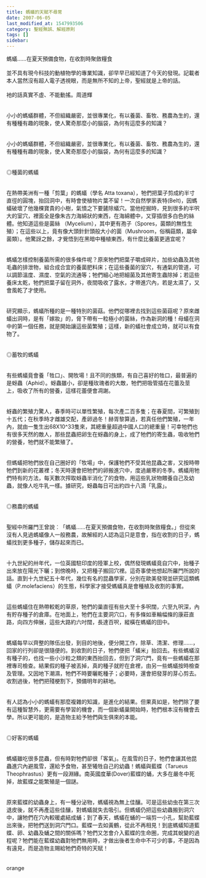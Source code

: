 ```yaml
---
title: 螞蟻的天賦不尋常
date: 2007-06-05
last_modified_at: 1547993506
category: 聖經無誤、解經原則
tags: []
sidebar: 
---
```


<p>螞蟻……在夏天預備食物，在收割時聚斂糧食<br/><br/>並不具有現今科技的動植物學的專業知識，卻早早已經知道了今天的發現。記載者本人當然沒有超人電子透視眼，而是無所不知的上帝，聖經就是上帝的話。<br/><br/>衪的話真實不虛、不能動搖。<!--more-->周道輝<br/><br/><br/>小小的螞蟻群體，不但組織嚴密，並很專業化，有以養菌、畜牧、務農為生的，還有種種有趣的現象，使人驚奇那麼小的腦袋，為何有這麼多的知識？<br/><br/><br/>小小的螞蟻群體，不但組織嚴密，並很專業化，有以養菌、畜牧、務農為生的，還有種種有趣的現象，使人驚奇那麼小的腦袋，為何有這麼多的知識？<br/><br/><br/>◎種菌的螞蟻<br/><br/><br/>在熱帶美洲有一種「剪葉」的螞蟻（學名 Atta toxana），牠們把葉子剪成約半寸直徑的圓塊，抬回洞中，有時會使植物片葉不留！一次自然學家表特(Belt)，因螞蟻破壞了他幾棵寶貴的小樹，氣憤之下要鏟除蟻穴。當他挖掘時，見到很多約半呎大的室穴，裡面全是像朱古力海綿狀的東西，在海綿體中，又穿插很多白色的絲體。他知道這些是菌絲 （Mycelium），其中更有孢子（Spores，菌類的無性生殖）；在這些以上，竟有像大頭針針頭般大小的菌（Mushroom，俗稱菇類，屬傘菌類）。他驚訝之餘，才覺悟到在黑暗中種植東西，有什麼比養菌更適宜呢？<br/><br/><br/>螞蟻怎樣控制養菌所需的很多條件呢？原來牠們把葉子嚼成碎片，加些幼蟲及其他毛蟲的排泄物，組合成合宜的養菌肥料床；在這些養菌的室穴，有通氣的管道，可以調節溫度、濕度、空氣的流通等；牠們細心地把細菌及其他寄生蟲除掉；若這些養床太乾，牠們把葉子留在洞外，夜間吸收了露水，才帶進穴內，若是太濕了，又會風乾了才使用。<br/><br/><br/>研究顯示，螞蟻所種的是一種特別的菌菇。他們從哪裡去找到這些菌菇呢？原來雌蟻出洞時，是有「嫁妝」的，脅下帶有一粒極小的菌絲，作為新洞的種！母蟻在洞中的第一個任務，就是開始讓這些菌繁殖；這樣，新的蟻社會成立時，就可以有食物了。<br/><br/><br/>◎蓄牧的螞蟻<br/><br/><br/>有些螞蟻竟會養「牲口」、開牧場！且不同的族類，有自己喜好的牲口，最普遍的是蚜蟲（Aphid）。蚜蟲雖小，卻是種玫瑰者的大敵，牠們把吸管插在花蕾及莖上，吸收了所有的營養，這樣花蕾便會凋謝。<br/><br/><br/>蚜蟲的繁殖力驚人，春季時可以單性繁殖，每次產二百多隻；在春夏間，可繁殖到十五代；在秋季時才雌雄交配，產卵過冬！赫胥黎算過，若真任他們繁殖，一年內，就由一隻生出68X10^33隻來，其總重量超過中國人口的總重量！可幸牠們也有很多天然的敵人，那些昆蟲把卵生在蚜蟲的身上，成了牠們的寄生蟲，吸收牠們的營養，牠們就不能繁殖了。<br/><br/><br/>但螞蟻把牠們放在自己圈好的「牧場」中，保護牠們不受其他昆蟲之害，又按時帶牠們到新的花叢裡；冬天時還會把牠們的卵搬進穴中，度過嚴寒的冬季。螞蟻用牠們特有的方法，每天數次搾取蚜蟲半消化了的食物，用這些乳狀物餵養自己及幼蟲，就像人吃牛乳一樣。據研究，蚜蟲每日可出約四十八滴「乳露」。<br/><br/><br/>◎務農的螞蟻<br/><br/><br/>聖經中所羅門王曾說︰「螞蟻……在夏天預備食物，在收割時聚斂糧食。」但從來沒有人見過螞蟻像人一般務農，故解經的人認為這只是意會，指在收割的日子，螞蟻找到更多種子，儲存起來而已。<br/><br/><br/>十九世紀的卅年代，一位英國駐印度的陸軍上校，偶然發現螞蟻竟自穴中，抬種子出來放在陽光下曬；到傍晚時，又把種子搬回穴裡。這奇事使他想起所羅門所說的話。直到十九世紀五十年代，幾位有名的昆蟲學家，分別在歐美發現並研究這類螞蟻（P.molefaciens）的生態，科學家才接受螞蟻真是會種植及收割的事實。<br/><br/><br/>這些螞蟻住在熱帶較乾的草原，牠們的巢直徑有些大至十多呎闊，六至九呎深，內有貯存種子的倉庫。在地面上，牠們在主要洞穴口，有多條如車輪幅條的康莊直路，向四方伸展，這些大路約六吋闊，長達百呎，縱橫在螞蟻的田中。<br/><br/><br/>螞蟻每早以齊整的隊伍出發，到目的地後，便分開工作，除草、清潔、修理……，回家的行列卻是很隨便的。到收割的日子，牠們便把「蟻米」抬回去。有些螞蟻沒有種子的，也找一些小沙粒之類的東西抬回去，但到了洞穴門，竟有一些螞蟻在那裡專司檢查。結果假的種子被丟掉，真的種子就貯在倉裡，由另一些螞蟻按時檢查及管理。又因地下潮濕，牠們不時要曬乾種子；必要時，還會把發芽的芽心剪去。收割過後，牠們把殘梗割下，預備明年的耕地。<br/><br/><br/>有人認為小小的螞蟻有那麼複雜的知識，是進化的結果。但果真如是，牠們除了要有這種智慧外，更需要有學習的機會，而一個新蟻巢開始時，牠們根本沒有機會去學。所以更可能的，是造物主給予牠們與生俱來的本能。<br/><br/><br/>◎好客的螞蟻　<br/><br/><br/>螞蟻雖吃很多昆蟲，但有時對牠們卻很「客氣」。在風雪的日子，牠們會讓其他昆蟲進穴內避風雪，還給予食物，甚至犧牲自己的幼蟲！螞蟻與藍蝶（Tarueus Theophrastus）更有一段淵緣。南英國度華(Dover)藍蝶的蛹，大多在嚴冬中死掉，故藍蝶之能繁殖是一個謎。<br/><br/><br/>原來藍蝶的幼蟲身上，有一種分泌物，螞蟻視為無上佳釀。可是這些幼虫在第三次退皮後，就不再產這些佳釀，對螞蟻就失去吸引。但螞蟻仍把這些幼蟲搬到洞穴中，讓牠們在穴內較暖處結成蛹；到了春天，螞蟻在蛹的一端剪一小孔，幫助藍蝶出來後，把牠們送到洞穴門口。藍蝶一去如黃鶴，從此不再相見！到底螞蟻知道藍蝶、卵、幼蟲及蛹之間的關係嗎？牠們又怎會介入藍蝶的生命圈，完成其蛻變的過程呢？牠們能在藍蝶幼蟲對牠們無用時，才做出後者生命中不可少的事，不是因為有遠見，而是造物主賜給牠們奇特的天賦！<br/><br/><br/>orange<br/></p><p> </p><br/><br/><br/>